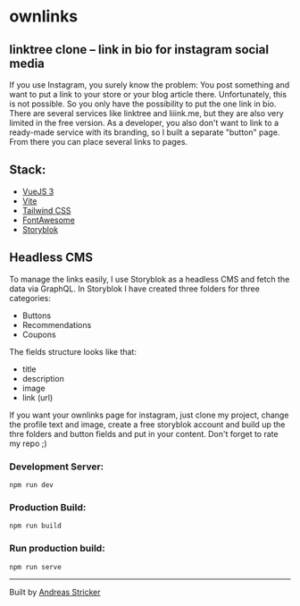 # ownlinks
## linktree clone – link in bio for instagram social media

If you use Instagram, you surely know the problem: You post something and want to put a link to your store or your blog article there. Unfortunately, this is not possible. So you only have the possibility to put the one link in bio.
There are several services like linktree and liiink.me, but they are also very limited in the free version.
As a developer, you also don't want to link to a ready-made service with its branding, so I built a separate "button" page. From there you can place several links to pages.
## Stack:
- [VueJS 3](https://v3.vuejs.org/)
- [Vite](https://vitejs.dev/) 
- [Tailwind CSS](https://tailwindcss.com)
- [FontAwesome](https://fontawesome.com)
- [Storyblok](https://www.storyblok.com)

## Headless CMS
To manage the links easily, I use Storyblok as a headless CMS and fetch the data via GraphQL.
In Storyblok I have created three folders for three categories:
- Buttons
- Recommendations
- Coupons 

The fields structure looks like that:
- title
- description
- image
- link (url)


If you want your ownlinks page for instagram, just clone my project, change the profile text and image, create a free storyblok account and build up the thre folders and button fields and put in your content. Don't forget to rate my repo ;)

### Development Server:
`npm run dev`

### Production Build:
`npm run build`

### Run production build:
`npm run serve`

______________________

Built by [Andreas Stricker](https://www.andreas-stricker.at)
